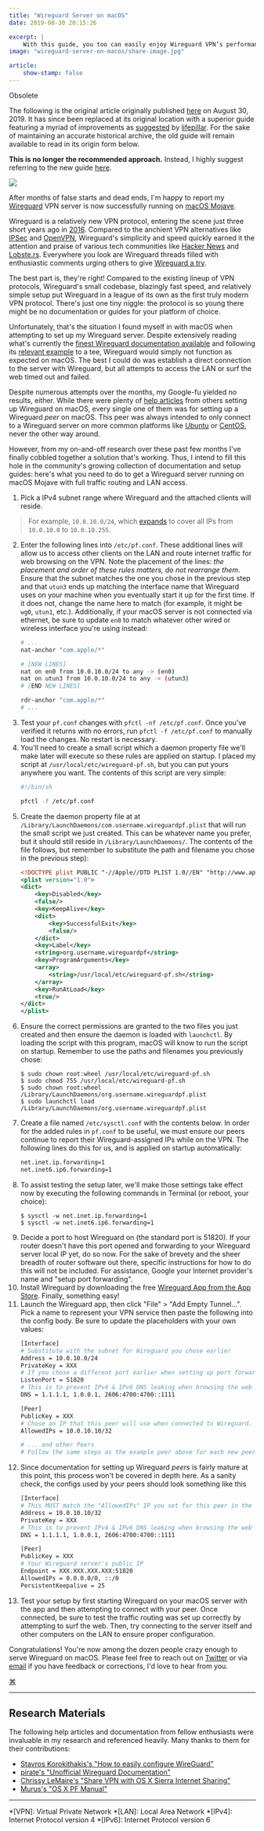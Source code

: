 ```yaml
---
title: "Wireguard Server on macOS"
date: 2019-08-30 20:15:26

excerpt: |
    With this guide, you too can easily enjoy Wireguard VPN’s performance and security served by macOS Mojave.
image: "wireguard-server-on-macos/share-image.jpg"

article:
    show-stamp: false
---
```


<div class="admonition red">
    <p class="admonition-title">Obsolete</p>
    <p>The following is the original article originally published <a href="/articles/wireguard-server-on-macos">here</a> on August 30, 2019. It has since been replaced at its original location with a superior guide featuring a myriad of improvements as <a href="https://github.com/barrowclift/barrowclift.github.io/issues/1">suggested</a> by <a href="https://lifepillar.me">lifepillar</a>. For the sake of maintaining an accurate historical archive, the old guide will remain available to read in its origin form below.</p>
    <p><strong>This is no longer the recommended approach.</strong> Instead, I highly suggest referring to the new guide <a href="/articles/wireguard-server-on-macos">here</a>.    </p>
</div>

<div class="inline shadow">
    <img src="{{ site.dropbox }}/wireguard-server-on-macos/share-image.jpg">
</div>

After months of false starts and dead ends, I'm happy to report my [Wireguard](https://www.wireguard.com) VPN server is now successfully running on [macOS Mojave](https://en.wikipedia.org/wiki/MacOS_Mojave).

Wireguard is a relatively new VPN protocol, entering the scene just three short years ago in [2016](https://news.ycombinator.com/item?id=11994265). Compared to the anchient VPN alternatives like [IPSec](https://en.wikipedia.org/wiki/IPsec) and [OpenVPN](https://openvpn.net), Wireguard's simplicity and speed quickly earned it the attention and praise of various tech communities like [Hacker News](https://news.ycombinator.com/item?id=17846387) and [Lobste.rs](https://lobste.rs/s/bxfhxp/virtual_private_networks_with_wireguard). Everywhere you look are Wireguard threads filled with enthusiastic comments urging others to give [Wireguard a try](https://news.ycombinator.com/item?id=17847016).

The best part is, they're right! Compared to the existing lineup of VPN protocols, Wireguard's small codebase, blazingly fast speed, and relatively simple setup put Wireguard in a league of its own as the first truly modern VPN protocol. There's just one tiny niggle: the protocol is so young there might be no documentation or guides for your platform of choice.

Unfortunately, that's the situation I found myself in with macOS when attempting to set up my Wireguard server. Despite extensively reading what's currently the [finest Wireguard documentation available](https://github.com/pirate/wireguard-docs) and following its [relevant example](https://github.com/pirate/wireguard-docs/tree/master/example-simple-client-to-server) to a tee, Wireguard would simply not function as expected on macOS. The best I could do was establish a direct connection to the server with Wireguard, but all attempts to access the LAN or surf the web timed out and failed.

Despite numerous attempts over the months, my Google-fu yielded no results, either. While there were plenty of [help articles](https://medium.com/@headquartershq/setting-up-wireguard-on-a-mac-8a121bfe9d86) from others setting up Wireguard on macOS, every single one of them was for setting up a Wireguard *peer* on macOS. This peer was always intended to only connect to a Wireguard server on more common platforms like [Ubuntu](https://ubuntu.com) or [CentOS](https://www.centos.org), never the other way around.

However, from my on-and-off research over these past few months I've finally cobbled together a solution that's working. Thus, I intend to fill this hole in the community's growing collection of documentation and setup guides: here's what you need to do to get a Wireguard server running on macOS Mojave with full traffic routing and LAN access.

1. Pick a IPv4 subnet range where Wireguard and the attached clients will reside.
> For example, `10.0.10.0/24`, which [expands](https://ipaddressguide.com/cidr) to cover all IPs from `10.0.10.0` to `10.0.10.255`.
2. Enter the following lines into `/etc/pf.conf`. These additional lines will allow us to access other clients on the LAN and route internet traffic for web browsing on the VPN. Note the placement of the lines: *the placement and order of these rules matters, do not rearrange them*. Ensure that the subnet matches the one you chose in the previous step and that `utun3` ends up matching the interface name that Wireguard uses on your machine when you eventually start it up for the first time. If it does not, change the name here to match (for example, it might be `wg0`, `utun1`, etc.). Additionally, if your macOS server is not connected via ethernet, be sure to update `en0` to match whatever other wired or wireless interface you're using instead:
   ```bash
   # ...
   nat-anchor "com.apple/*"

   # [NEW LINES]
   nat on en0 from 10.0.10.0/24 to any -> (en0)
   nat on utun3 from 10.0.10.0/24 to any -> (utun3)
   # [END NEW LINES]

   rdr-anchor "com.apple/*"
   # ...
   ```
3. Test your `pf.conf` changes with `pfctl -nf /etc/pf.conf`. Once you've verified it returns with no errors, run `pfctl -f /etc/pf.conf` to manually load the changes. No restart is necessary.
4. You'll need to create a small script which a daemon property file we'll make later will execute so these rules are applied on startup. I placed my script at `/usr/local/etc/wireguard-pf.sh`, but you can put yours anywhere you want. The contents of this script are very simple:
   ```bash
   #!/bin/sh

   pfctl -f /etc/pf.conf
   ```
5. Create the daemon property file at at `/Library/LaunchDaemons/com.username.wireguardpf.plist` that will run the small script we just created. This can be whatever name you prefer, but it should still reside in `/Library/LaunchDaemons/`. The contents of the file follows, but remember to substitute the path and filename you chose in the previous step):
   ```xml
   <!DOCTYPE plist PUBLIC "-//Apple//DTD PLIST 1.0//EN" "http://www.apple.com/DTDs/PropertyList-1.0.dtd">
   <plist version="1.0">
   <dict>
       <key>Disabled</key>
       <false/>
       <key>KeepAlive</key>
       <dict>
           <key>SuccessfulExit</key>
           <false/>
       </dict>
       <key>Label</key>
       <string>org.username.wireguardpf</string>
       <key>ProgramArguments</key>
       <array>
           <string>/usr/local/etc/wireguard-pf.sh</string>
       </array>
       <key>RunAtLoad</key>
       <true/>
   </dict>
   </plist>
   ```
6. Ensure the correct permissions are granted to the two files you just created and then ensure the daemon is loaded with `launchctl`. By loading the script with this program, macOS will know to run the script on startup. Remember to use the paths and filenames you previously chose:
   ```console
   $ sudo chown root:wheel /usr/local/etc/wireguard-pf.sh
   $ sudo chmod 755 /usr/local/etc/wireguard-pf.sh
   $ sudo chown root:wheel /Library/LaunchDaemons/org.username.wireguardpf.plist
   $ sudo launchctl load /Library/LaunchDaemons/org.username.wireguardpf.plist
   ```
7. Create a file named `/etc/sysctl.conf` with the contents below. In order for the added rules in `pf.conf` to be useful, we must ensure our peers continue to report their Wireguard-assigned IPs while on the VPN. The following lines do this for us, and is applied on startup automatically:
   ```bash
   net.inet.ip.forwarding=1
   net.inet6.ip6.forwarding=1
   ```
8. To assist testing the setup later, we'll make those settings take effect now by executing the following commands in Terminal (or reboot, your choice):
   ```console
   $ sysctl -w net.inet.ip.forwarding=1
   $ sysctl -w net.inet6.ip6.forwarding=1
   ```
9. Decide a port to host Wireguard on (the standard port is 51820). If your router doesn't have this port opened and forwarding to your Wireguard server local IP yet, do so now. For the sake of brevety and the sheer breadth of router software out there, specific instructions for how to do this will not be included. For assistance, Google your Internet provider's name and "setup port forwarding".
10. Install Wireguard by downloading the free [Wireguard App from the App Store](https://itunes.apple.com/us/app/wireguard/id1451685025?ls=1&mt=12). Finally, something easy!
11. Launch the Wireguard app, then click "File" > "Add Empty Tunnel...". Pick a name to represent your VPN service then paste the following into the config body. Be sure to update the placeholders with your own values:
    ```bash
    [Interface]
    # Substitute with the subnet for Wireguard you chose earlier
    Address = 10.0.10.0/24
    PrivateKey = XXX
    # If you chose a different port earlier when setting up port forwarding on your router, update the port here to match.
    ListenPort = 51820
    # This is to prevent IPv4 & IPv6 DNS leaking when browsing the web on the VPN. Feel free to use whatever DNS provider you prefer.
    DNS = 1.1.1.1, 1.0.0.1, 2606:4700:4700::1111

    [Peer]
    PublicKey = XXX
    # Chose an IP that this peer will use when connected to Wireguard. This should be within the subnet you chose earlier.
    AllowedIPs = 10.0.10.10/32

    # ... and other Peers
    # Follow the same steps as the example peer above for each new peer
    ```
12. Since documentation for setting up Wireguard *peers* is fairly mature at this point, this process won't be covered in depth here. As a sanity check, the configs used by your peers should look something like this
    ```bash
    [Interface]
    # This MUST match the "AllowedIPs" IP you set for this peer in the server's config the previous step.
    Address = 10.0.10.10/32
    PrivateKey = XXX
    # This is to prevent IPv4 & IPv6 DNS leaking when browsing the web on the VPN. Feel free to use whatever DNS provider you prefer.
    DNS = 1.1.1.1, 1.0.0.1, 2606:4700:4700::1111

    [Peer]
    PublicKey = XXX
    # Your Wireguard server's public IP
    Endpoint = XXX.XXX.XXX.XXX:51820
    AllowedIPs = 0.0.0.0/0, ::/0
    PersistentKeepalive = 25
    ```
13. Test your setup by first starting Wireguard on your macOS server with the app and then attempting to connect with your peer. Once connected, be sure to test the traffic routing was set up correctly by attempting to surf the web. Then, try connecting to the server itself and other computers on the LAN to ensure proper configuration.

Congratulations! You're now among the dozen people crazy enough to serve Wireguard on macOS. Please feel free to reach out on [Twitter](https://twitter.com/Barrowclift) or via <a href="mailto:&#109;&#097;&#114;&#099;&#064;&#098;&#097;&#114;&#114;&#111;&#119;&#099;&#108;&#105;&#102;&#116;&#046;&#109;&#101;">email</a> if you have feedback or corrections, I'd love to hear from you.

<div id="farewell-stamp">
    <a href="/about">⌘</a>
</div>

------

## Research Materials

The following help articles and documentation from fellow enthusiasts were invaluable in my research and referenced heavily. Many thanks to them for their contributions:

* [Stavros Korokithakis's "How to easily configure WireGuard"](https://www.stavros.io/posts/how-to-configure-wireguard/)
* [pirate's "Unofficial Wireguard Documentation"](https://github.com/pirate/wireguard-docs)
* [Chrissy LeMaire's "Share VPN with OS X Sierra Internet Sharing"](https://blog.netnerds.net/2016/11/share-vpn-with-os-x-sierra-internet-sharing/)
* [Murus's "OS X PF Manual"](https://murusfirewall.com/Documentation/OS%20X%20PF%20Manual.pdf)

------

*[VPN]: Virtual Private Network
*[LAN]: Local Area Network
*[IPv4]: Internet Protocol version 4
*[IPv6]: Internet Protocol version 6